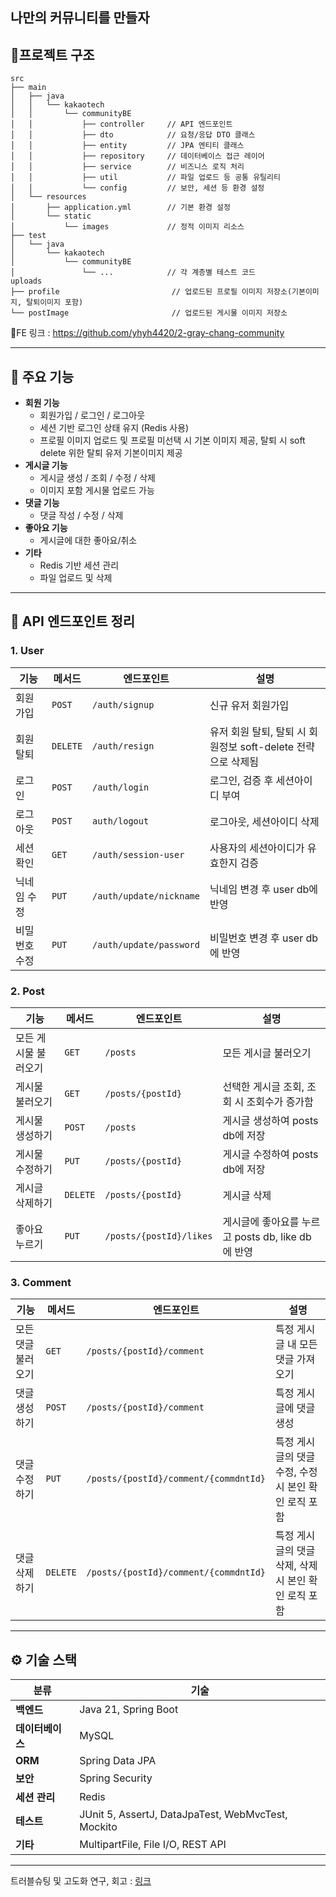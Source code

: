 ## 나만의 커뮤니티를 만들자

## 📁프로젝트 구조

```
src
├── main
│   ├── java
│   │   └── kakaotech
│   │       └── communityBE
│   │           ├── controller     // API 엔드포인트
│   │           ├── dto            // 요청/응답 DTO 클래스
│   │           ├── entity         // JPA 엔티티 클래스
│   │           ├── repository     // 데이터베이스 접근 레이어
│   │           ├── service        // 비즈니스 로직 처리
│   │           ├── util           // 파일 업로드 등 공통 유틸리티
│   │           └── config         // 보안, 세션 등 환경 설정
│   └── resources
│       ├── application.yml        // 기본 환경 설정
│       └── static
│           └── images             // 정적 이미지 리소스
├── test
│   └── java
│       └── kakaotech
│           └── communityBE
│               └── ...            // 각 계층별 테스트 코드
uploads
├── profile                         // 업로드된 프로필 이미지 저장소(기본이미지, 탈퇴이미지 포함)
└── postImage                       // 업로드된 게시물 이미지 저장소
```

🌼FE 링크 : https://github.com/yhyh4420/2-gray-chang-community

---

## 🚀 주요 기능

- **회원 기능**
    - 회원가입 / 로그인 / 로그아웃
    - 세션 기반 로그인 상태 유지 (Redis 사용)
    - 프로필 이미지 업로드 및 프로필 미선택 시 기본 이미지 제공, 탈퇴 시 soft delete 위한 탈퇴 유저 기본이미지 제공
- **게시글 기능**
    - 게시글 생성 / 조회 / 수정 / 삭제
    - 이미지 포함 게시물 업로드 가능
- **댓글 기능**
    - 댓글 작성 / 수정 / 삭제
- **좋아요 기능**
    - 게시글에 대한 좋아요/취소
- **기타**
    - Redis 기반 세션 관리
    - 파일 업로드 및 삭제

---

## 📌 API 엔드포인트 정리

### 1. User

| 기능      | 메서드      | 엔드포인트                   | 설명                                       |
|---------|----------|-------------------------|------------------------------------------|
| 회원 가입   | `POST`   | `/auth/signup`          | 신규 유저 회원가입                               |
| 회원 탈퇴   | `DELETE` | `/auth/resign`          | 유저 회원 탈퇴, 탈퇴 시 회원정보 soft-delete 전략으로 삭제됨 |
| 로그인     | `POST`   | `/auth/login`           | 로그인, 검증 후 세션아이디 부여                       |
| 로그아웃    | `POST`   | `auth/logout`           | 로그아웃, 세션아이디 삭제                           |
| 세션확인    | `GET`    | `/auth/session-user`    | 사용자의 세션아이디가 유효한지 검증                      |
| 닉네임 수정  | `PUT`    | `/auth/update/nickname` | 닉네임 변경 후 user db에 반영                     |
| 비밀번호 수정 | `PUT`    | `/auth/update/password` | 비밀번호 변경 후 user db에 반영                    |

### 2. Post

| 기능          | 메서드      | 엔드포인트                   | 설명                                  |
|-------------|----------|-------------------------|-------------------------------------|
| 모든 게시물 불러오기 | `GET`    | `/posts`                | 모든 게시글 불러오기                         |
| 게시물 불러오기    | `GET`    | `/posts/{postId}`       | 선택한 게시글 조회, 조회 시 조회수가 증가함           |
| 게시물 생성하기    | `POST`   | `/posts`                | 게시글 생성하여 posts db에 저장               |
| 게시물 수정하기    | `PUT`    | `/posts/{postId}`       | 게시글 수정하여 posts db에 저장               |
| 게시글 삭제하기    | `DELETE` | `/posts/{postId}`       | 게시글 삭제                              |
| 좋아요 누르기     | `PUT`    | `/posts/{postId}/likes` | 게시글에 좋아요를 누르고 posts db, like db에 반영 |

### 3. Comment

| 기능         | 메서드      | 엔드포인트                                 | 설명                              |
|------------|----------|---------------------------------------|---------------------------------|
| 모든 댓글 불러오기 | `GET`    | `/posts/{postId}/comment`             | 특정 게시글 내 모든 댓글 가져오기             |
| 댓글 생성하기    | `POST`   | `/posts/{postId}/comment`             | 특정 게시글에 댓글 생성                   |
| 댓글 수정하기    | `PUT`    | `/posts/{postId}/comment/{commdntId}` | 특정 게시글의 댓글 수정, 수정 시 본인 확인 로직 포함 |
| 댓글 삭제하기    | `DELETE` | `/posts/{postId}/comment/{commdntId}` | 특정 게시글의 댓글 삭제, 삭제 시 본인 확인 로직 포함 |

-----

## ⚙️ 기술 스택

| 분류         | 기술                                                 |
|------------|----------------------------------------------------|
| **백엔드**    | Java 21, Spring Boot                               |
| **데이터베이스** | MySQL                                              |
| **ORM**    | Spring Data JPA                                    |
| **보안**     | Spring Security                                    |
| **세션 관리**  | Redis                                              |
| **테스트**    | JUnit 5, AssertJ, DataJpaTest, WebMvcTest, Mockito |
| **기타**     | MultipartFile, File I/O, REST API                  |

---
트러블슈팅 및 고도화 연구, 회고 : [링크](retrospect.md)